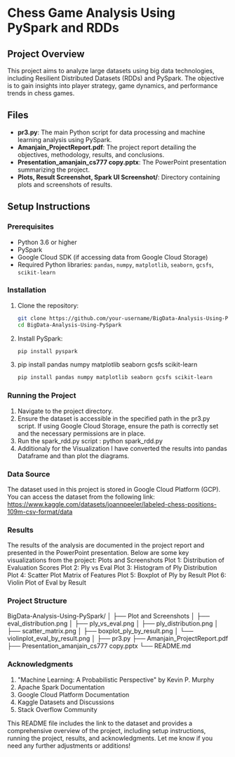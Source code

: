 # Chess Game Analysis Using PySpark and RDDs

## Project Overview
This project aims to analyze large datasets using big data technologies, including Resilient Distributed Datasets (RDDs) and PySpark. The objective is to gain insights into player strategy, game dynamics, and performance trends in chess games.

## Files
- **pr3.py**: The main Python script for data processing and machine learning analysis using PySpark.
- **Amanjain_ProjectReport.pdf**: The project report detailing the objectives, methodology, results, and conclusions.
- **Presentation_amanjain_cs777 copy.pptx**: The PowerPoint presentation summarizing the project.
- **Plots, Result Screenshot, Spark UI Screenshot/**: Directory containing plots and screenshots of results.

## Setup Instructions
### Prerequisites
- Python 3.6 or higher
- PySpark
- Google Cloud SDK (if accessing data from Google Cloud Storage)
- Required Python libraries: `pandas`, `numpy`, `matplotlib`, `seaborn`, `gcsfs`, `scikit-learn`

### Installation
1. Clone the repository:
   ```sh
   git clone https://github.com/your-username/BigData-Analysis-Using-PySpark.git
   cd BigData-Analysis-Using-PySpark
2. Install PySpark:
   ```sh
   pip install pyspark
3. pip install pandas numpy matplotlib seaborn gcsfs scikit-learn
   ``` sh
   pip install pandas numpy matplotlib seaborn gcsfs scikit-learn
   
### Running the Project
1. Navigate to the project directory.
2. Ensure the dataset is accessible in the specified path in the pr3.py script. If using Google Cloud Storage, ensure the path is correctly set and the necessary permissions are in place.
3. Run the spark_rdd.py script : 
   python spark_rdd.py
4. Additionaly for the Visualization I have converted the results into pandas Dataframe and than plot the diagrams. 

### Data Source
The dataset used in this project is stored in Google Cloud Platform (GCP). You can access the dataset from the following link: https://www.kaggle.com/datasets/joannpeeler/labeled-chess-positions-109m-csv-format/data

### Results 
The results of the analysis are documented in the project report and presented in the PowerPoint presentation. Below are some key visualizations from the project:
Plots and Screenshots
Plot 1: Distribution of Evaluation Scores
Plot 2: Ply vs Eval
Plot 3: Histogram of Ply Distribution
Plot 4: Scatter Plot Matrix of Features
Plot 5: Boxplot of Ply by Result
Plot 6: Violin Plot of Eval by Result

### Project Structure
BigData-Analysis-Using-PySpark/
│
├── Plot and Screenshots
│   ├── eval_distribution.png
│   ├── ply_vs_eval.png
│   ├── ply_distribution.png
│   ├── scatter_matrix.png
│   ├── boxplot_ply_by_result.png
│   └── violinplot_eval_by_result.png
│
├── pr3.py
├── Amanjain_ProjectReport.pdf
├── Presentation_amanjain_cs777 copy.pptx
└── README.md

### Acknowledgments
1. "Machine Learning: A Probabilistic Perspective" by Kevin P. Murphy
2. Apache Spark Documentation
3. Google Cloud Platform Documentation
4. Kaggle Datasets and Discussions
5. Stack Overflow Community


This README file includes the link to the dataset and provides a comprehensive overview of the project, including setup instructions, running the project, results, and acknowledgments. Let me know if you need any further adjustments or additions!


